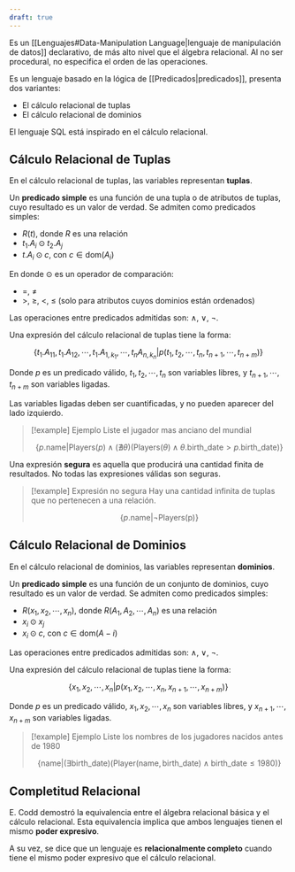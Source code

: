```yaml
---
draft: true
---
```


Es un [[Lenguajes#Data-Manipulation Language|lenguaje de manipulación de datos]] declarativo, de más alto nivel que el álgebra relacional. Al no ser procedural, no especifica el orden de las operaciones.

Es un lenguaje basado en la lógica de [[Predicados|predicados]], presenta dos variantes:

- El cálculo relacional de tuplas
- El cálculo relacional de dominios

El lenguaje SQL está inspirado en el cálculo relacional.

## Cálculo Relacional de Tuplas

En el cálculo relacional de tuplas, las variables representan **tuplas**.

Un **predicado simple** es una función de una tupla o de atributos de tuplas, cuyo resultado es un valor de verdad. Se admiten como predicados simples:

- $R(t)$, donde $R$ es una relación
- $t_1.A_i \odot t_2.A_j$
- $t.A_i \odot c$, con $c \in \text{dom}(A_i)$

En donde $\odot$ es un operador de comparación:

- $=$, $\neq$
- $>$, $\geq$, $<$, $\leq$ (solo para atributos cuyos dominios están ordenados)

Las operaciones entre predicados admitidas son: $\land$, $\lor$, $\neg$.

Una expresión del cálculo relacional de tuplas tiene la forma:

$$
\{t_1.A_{11}, t_1.A_{12}, \cdots, t_1.A_{1,{k_1}}, \cdots, t_n A_{n,{k_n}}|p(t_1, t_2, \cdots, t_n, t_{n+1}, \cdots, t_{n+m})\}
$$

Donde $p$ es un predicado válido, $t_1, t_2, \cdots, t_n$ son variables libres, y $t_{n+1}, \cdots, t_{n+m}$ son variables ligadas.

Las variables ligadas deben ser cuantificadas, y no pueden aparecer del lado izquierdo.

> [!example] Ejemplo
> Liste el jugador mas anciano del mundial
> 
> $$
> \{p.\text{name}|\text{Players}(p) \land (\nexists\theta)(\text{Players}(\theta) \land \theta.\text{birth\_date} > p.\text{birth\_date})\}
> $$

Una expresión **segura** es aquella que producirá una cantidad finita de resultados. No todas las expresiones válidas son seguras.

> [!example] Expresión no segura
> Hay una cantidad infinita de tuplas que no pertenecen a una relación.
> 
> $$
> \{p.\text{name}|\neg\text{Players(p)}\}
> $$

## Cálculo Relacional de Dominios

En el cálculo relacional de dominios, las variables representan **dominios**.

Un **predicado simple** es una función de un conjunto de dominios, cuyo resultado es un valor de verdad. Se admiten como predicados simples:

- $R(x_1, x_2, \cdots, x_n)$, donde $R(A_1, A_2, \cdots, A_n)$ es una relación
- $x_i \odot x_j$
- $x_i \odot c$, con $c \in \text{dom}(A-i)$

Las operaciones entre predicados admitidas son: $\land$, $\lor$, $\neg$.

Una expresión del cálculo relacional de tuplas tiene la forma:

$$
\{x_1, x_2, \cdots, x_n|p(x_1, x_2, \cdots, x_n, x_{n+1}, \cdots, x_{n+m})\}
$$

Donde $p$ es un predicado válido, $x_1, x_2, \cdots, x_n$ son variables libres, y $x_{n+1}, \cdots, x_{n+m}$ son variables ligadas.

> [!example] Ejemplo
> Liste los nombres de los jugadores nacidos antes de 1980
> 
> $$
> \{\text{name}|(\exists \text{birth\_date})(\text{Player}(\text{name}, \text{birth\_date})\land \text{birth\_date} \leq 1980)\}
> $$

## Completitud Relacional

E. Codd demostró la equivalencia entre el álgebra relacional básica y el cálculo relacional. Esta equivalencia implica que ambos lenguajes tienen el mismo **poder expresivo**.

A su vez, se dice que un lenguaje es **relacionalmente completo** cuando tiene el mismo poder expresivo que el cálculo relacional.
